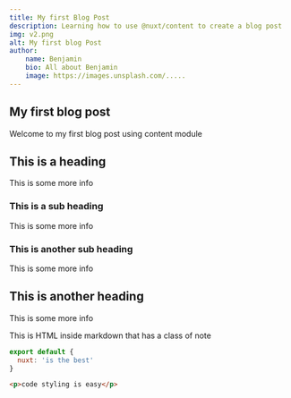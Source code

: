 ```yaml
---
title: My first Blog Post
description: Learning how to use @nuxt/content to create a blog post
img: v2.png
alt: My first blog Post
author:
    name: Benjamin
    bio: All about Benjamin
    image: https://images.unsplash.com/.....
---
```


## My first blog post

Welcome to my first blog post using content module

## This is a heading

This is some more info


### This is a sub heading

This is some more info

### This is another sub heading

This is some more info

## This is another heading

This is some more info

<div class="p-4 mb-4 text-white bg-blue-500">
  This is HTML inside markdown that has a class of note
</div>

<info-box>
  <template #info-box>
    This is a vue component inside markdown using slots
  </template>
</info-box>

```js [filename.md]
export default {
  nuxt: 'is the best'
}
```
```html
<p>code styling is easy</p>
```
